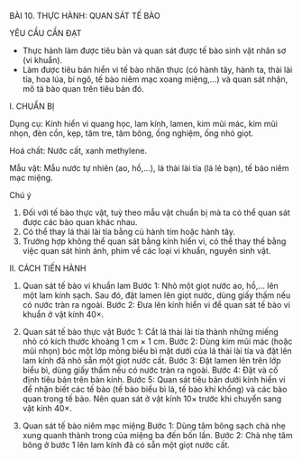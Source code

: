 BÀI 10. THỰC HÀNH: QUAN SÁT TẾ BÀO

YÊU CẦU CẦN ĐẠT
- Thực hành làm được tiêu bản và quan sát được tế bào sinh vật nhân sơ (vi khuẩn).
- Làm được tiêu bản hiển vi tế bào nhân thực (cỏ hành tây, hành ta, thài lài tía, hoa lúa, bí ngô, tế bào niêm mạc xoang miệng,...) và quan sát nhận, mô tả bào quan trên tiêu bản đó.

I. CHUẨN BỊ

Dụng cụ: Kính hiển vi quang học, lam kính, lamen, kim mũi mác, kim mũi nhọn, đèn cồn, kẹp, tăm tre, tăm bông, ống nghiệm, ống nhỏ giọt.

Hoá chất: Nước cất, xanh methylene.

Mẫu vật: Mẫu nước tự nhiên (ao, hồ,...), lá thài lài tía (lá lẻ bạn), tế bào niêm mạc miệng.

Chú ý
1. Đối với tế bào thực vật, tuỳ theo mẫu vật chuẩn bị mà ta có thể quan sát được các bào quan khác nhau.
2. Có thể thay lá thài lài tía bằng củ hành tím hoặc hành tây.
3. Trường hợp không thể quan sát bằng kính hiển vi, có thể thay thế bằng việc quan sát hình ảnh, phim về các loại vi khuẩn, nguyên sinh vật.

II. CÁCH TIẾN HÀNH

1. Quan sát tế bào vi khuẩn lam
Bước 1: Nhỏ một giọt nước ao, hồ,... lên một lam kính sạch. Sau đó, đặt lamen lên giọt nước, dùng giấy thấm nếu có nước tràn ra ngoài.
Bước 2: Đưa lên kính hiển vi để quan sát tế bào vi khuẩn ở vật kính 40×.

2. Quan sát tế bào thực vật
Bước 1: Cắt lá thài lài tía thành những miếng nhỏ có kích thước khoảng 1 cm × 1 cm.
Bước 2: Dùng kim mũi mác (hoặc mũi nhọn) bóc một lớp mỏng biểu bì mặt dưới của lá thài lài tía và đặt lên lam kính đã nhỏ sẵn một giọt nước cất.
Bước 3: Đặt lamen lên trên lớp biểu bì, dùng giấy thấm nếu có nước tràn ra ngoài.
Bước 4: Đặt và cố định tiêu bản trên bàn kính.
Bước 5: Quan sát tiêu bản dưới kính hiển vi để nhận biết các tế bào (tế bào biểu bì lá, tế bào khí khổng) và các bào quan trong tế bào. Nên quan sát ở vật kính 10× trước khi chuyển sang vật kính 40×.

3. Quan sát tế bào niêm mạc miệng
Bước 1: Dùng tăm bông sạch chà nhẹ xung quanh thành trong của miệng ba đến bốn lần.
Bước 2: Chà nhẹ tăm bông ở bước 1 lên lam kính đã có sẵn một giọt nước cất.